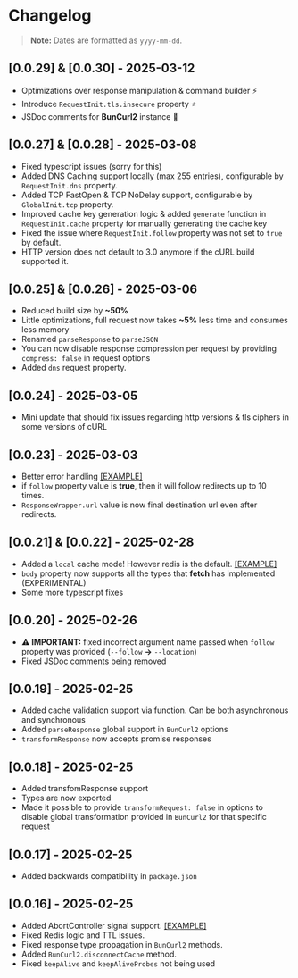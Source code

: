 # Changelog

> **Note:** Dates are formatted as `yyyy-mm-dd`.

## [0.0.29] & [0.0.30] - 2025-03-12

- Optimizations over response manipulation & command builder ⚡
- Introduce `RequestInit.tls.insecure` property ⭐
- JSDoc comments for **BunCurl2** instance 💭

## [0.0.27] & [0.0.28] - 2025-03-08

- Fixed typescript issues (sorry for this)
- Added DNS Caching support locally (max 255 entries), configurable by `RequestInit.dns` property.
- Added TCP FastOpen & TCP NoDelay support, configurable by `GlobalInit.tcp` property.
- Improved cache key generation logic & added `generate` function in `RequestInit.cache` property for manually generating the cache key
- Fixed the issue where `RequestInit.follow` property was not set to `true` by default.
- HTTP version does not default to 3.0 anymore if the cURL build supported it.

## [0.0.25] & [0.0.26] - 2025-03-06

- Reduced build size by **~50%**
- Little optimizations, full request now takes **~5%** less time and consumes less memory
- Renamed `parseResponse` to `parseJSON`
- You can now disable response compression per request by providing `compress: false` in request options
- Added `dns` request property.

## [0.0.24] - 2025-03-05

- Mini update that should fix issues regarding http versions & tls ciphers in some versions of cURL

## [0.0.23] - 2025-03-03

- Better error handling [[EXAMPLE]](./examples/error.ts)
- if `follow` property value is **true**, then it will follow redirects up to 10 times.
- `ResponseWrapper.url` value is now final destination url even after redirects.

## [0.0.21] & [0.0.22] - 2025-02-28

- Added a `local` cache mode! However redis is the default. [[EXAMPLE]](./examples/cache.ts)
- `body` property now supports all the types that **fetch** has implemented (EXPERIMENTAL)
- Some more typescript fixes

## [0.0.20] - 2025-02-26

- **⚠️ IMPORTANT:** fixed incorrect argument name passed when `follow` property was provided (`--follow` **->** `--location`)
- Fixed JSDoc comments being removed

## [0.0.19] - 2025-02-25

- Added cache validation support via function. Can be both asynchronous and synchronous
- Added `parseResponse` global support in `BunCurl2` options
- `transformResponse` now accepts promise responses

## [0.0.18] - 2025-02-25

- Added transfomResponse support
- Types are now exported
- Made it possible to provide `transformRequest: false` in options to disable global transformation provided in `BunCurl2` for that specific request

## [0.0.17] - 2025-02-25

- Added backwards compatibility in `package.json`

## [0.0.16] - 2025-02-25
- Added AbortController signal support. [[EXAMPLE]](./examples/abort.ts)
- Fixed Redis logic and TTL issues.
- Fixed response type propagation in `BunCurl2` methods.
- Added `BunCurl2.disconnectCache` method.
- Fixed `keepAlive` and `keepAliveProbes` not being used